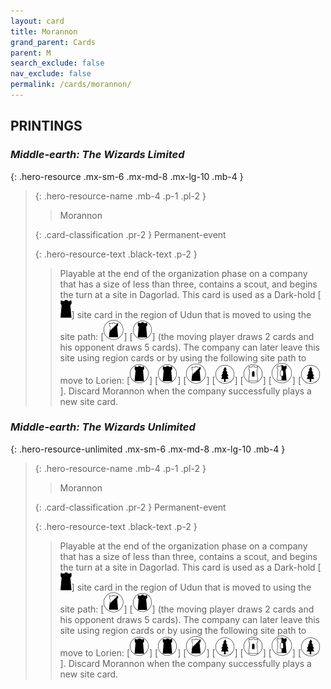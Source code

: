 ```yaml
---
layout: card
title: Morannon
grand_parent: Cards
parent: M
search_exclude: false
nav_exclude: false
permalink: /cards/morannon/
---
```


## PRINTINGS


### _Middle-earth: The Wizards Limited_

{: .hero-resource .mx-sm-6 .mx-md-8 .mx-lg-10 .mb-4 }
> {: .hero-resource-name .mb-4 .p-1 .pl-2 }
> > <div class="card-mp"></div>
> > <div class="card-name">Morannon</div>
>
> {: .card-classification .pr-2 }
> Permanent-event
>
> {: .hero-resource-text .black-text .p-2 }
> > Playable at the end of the organization phase on a company that has a size of less than three, contains a scout, and begins the turn at a site in Dagorlad. This card is used as a Dark-hold \[![](/assets/images/dark-hold.svg)] site card in the region of Udun that is moved to using the site path: \[![](/assets/images/shadow-land.svg)] \[![](/assets/images/dark-domain.svg)] (the moving player draws 2 cards and his opponent draws 5 cards). The company can later leave this site using region cards or by using the following site path to move to Lorien: \[![](/assets/images/dark-domain.svg)] \[![](/assets/images/dark-domain.svg)] \[![](/assets/images/shadow-land.svg)] \[![](/assets/images/wilderness.svg)] \[![](/assets/images/free-domain.svg)] \[![](/assets/images/border-land.svg)] \[![](/assets/images/wilderness.svg)]. Discard Morannon when the company successfully plays a new site card. 
> 

### _Middle-earth: The Wizards Unlimited_

{: .hero-resource-unlimited .mx-sm-6 .mx-md-8 .mx-lg-10 .mb-4 }
> {: .hero-resource-name .mb-4 .p-1 .pl-2 }
> > <div class="card-mp"></div>
> > <div class="card-name">Morannon</div>
>
> {: .card-classification .pr-2 }
> Permanent-event
>
> {: .hero-resource-text .black-text .p-2 }
> > Playable at the end of the organization phase on a company that has a size of less than three, contains a scout, and begins the turn at a site in Dagorlad. This card is used as a Dark-hold \[![](/assets/images/dark-hold.svg)] site card in the region of Udun that is moved to using the site path: \[![](/assets/images/shadow-land.svg)] \[![](/assets/images/dark-domain.svg)] (the moving player draws 2 cards and his opponent draws 5 cards). The company can later leave this site using region cards or by using the following site path to move to Lorien: \[![](/assets/images/dark-domain.svg)] \[![](/assets/images/dark-domain.svg)] \[![](/assets/images/shadow-land.svg)] \[![](/assets/images/wilderness.svg)] \[![](/assets/images/free-domain.svg)] \[![](/assets/images/border-land.svg)] \[![](/assets/images/wilderness.svg)]. Discard Morannon when the company successfully plays a new site card. 
> 
